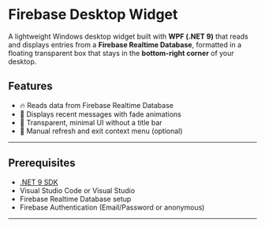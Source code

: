 # Firebase Desktop Widget

A lightweight Windows desktop widget built with **WPF (.NET 9)** that reads and displays entries from a **Firebase Realtime Database**, formatted in a floating transparent box that stays in the **bottom-right corner** of your desktop.

## Features

- 🔥 Reads data from Firebase Realtime Database
- 💬 Displays recent messages with fade animations
- 🎨 Transparent, minimal UI without a title bar
- 🔄 Manual refresh and exit context menu (optional)

---

## Prerequisites

- [.NET 9 SDK](https://dotnet.microsoft.com/en-us/download/dotnet/9.0)
- Visual Studio Code or Visual Studio
- Firebase Realtime Database setup
- Firebase Authentication (Email/Password or anonymous)

---
